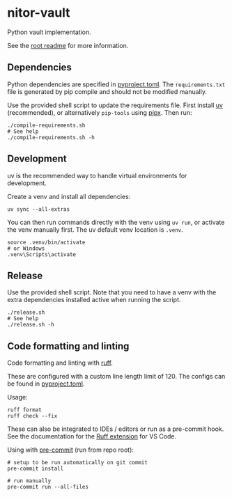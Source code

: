 # nitor-vault

Python vault implementation.

See the [root readme](../README.md) for more information.

## Dependencies

Python dependencies are specified in [pyproject.toml](./pyproject.toml).
The `requirements.txt` file is generated by pip compile and should not be modified manually.

Use the provided shell script to update the requirements file.
First install [uv](https://github.com/astral-sh/uv) (recommended),
or alternatively `pip-tools` using [pipx](https://github.com/pypa/pipx).
Then run:

```shell
./compile-requirements.sh
# See help
./compile-requirements.sh -h
```

## Development

uv is the recommended way to handle virtual environments for development.

Create a venv and install all dependencies:

```shell
uv sync --all-extras
```

You can then run commands directly with the venv using `uv run`,
or activate the venv manually first.
The uv default venv location is `.venv`.

```shell
source .venv/bin/activate
# or Windows
.venv\Scripts\activate
```

## Release

Use the provided shell script.
Note that you need to have a venv with the extra dependencies installed active when running the script.

```shell
./release.sh
# See help
./release.sh -h
```

## Code formatting and linting

Code formatting and linting with [ruff](https://github.com/charliermarsh/ruff).

These are configured with a custom line length limit of 120.
The configs can be found in [pyproject.toml](./pyproject.toml).

Usage:

```shell
ruff format
ruff check --fix
```

These can also be integrated to IDEs / editors or run as a pre-commit hook.
See the documentation for the [Ruff extension](https://github.com/astral-sh/ruff-vscode) for VS Code.

Using with [pre-commit](https://pre-commit.com/) (run from repo root):

```shell
# setup to be run automatically on git commit
pre-commit install

# run manually
pre-commit run --all-files
```
